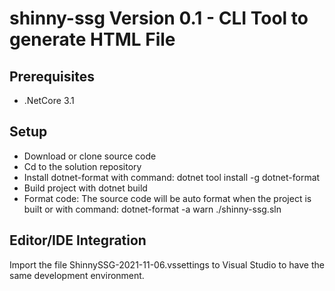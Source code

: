 # shinny-ssg Version 0.1 - CLI Tool to generate HTML File

## Prerequisites 
* .NetCore 3.1

## Setup
* Download or clone source code
* Cd to the solution repository
* Install dotnet-format with command: dotnet tool install -g dotnet-format
* Build project with dotnet build 
* Format code: The source code will be auto format when the project is built or with command: dotnet-format -a warn ./shinny-ssg.sln

## Editor/IDE Integration
 Import the file ShinnySSG-2021-11-06.vssettings to Visual Studio to have the same development environment. 